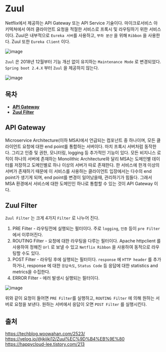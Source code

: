 # Zuul
Netflix에서 제공하는 API Gateway 또는 API Service 기술이다. 마이크로서비스 아키텍쳐에서 여러 클라이언트 요청을 적절한 서비스로 프록시 및 라우팅하기 위한 서비스이다. 
Zuul은 내부적으로 `Eureka 서버`를 사용하고, `부하 분산` 을 위해 `Ribbon` 을 사용한다. Zuul 또한 `Eureka Client` 이다.   

![image](https://user-images.githubusercontent.com/31242766/192134466-b19921b7-6734-4188-8def-0c114df93b54.png)

`Zuul` 은 2018년 12월부터 기능 개선 없이 유지하는 `Maintenance Mode` 로 변경되었다. `Spring boot 2.4.X` 부터 `Zuul` 을 제공하지 않는다.

![image](https://user-images.githubusercontent.com/31242766/192134632-79fc686e-a285-4740-ada1-1e4391db9754.png)

## 목차
* **[API Gateway](#API-Gateway)**
* **[Zuul Filter](#Zuul-Filter)**

## API Gateway
Microservice Architecture(이하 MSA)에서 언급되는 컴포넌트 중 하나이며, 모든 클라이언트 요청에 대한 end point를 통합하는 서버이다. 마치 프록시 서버처럼 동작한다. 
그리고 인증 및 권한, 모니터링, logging 등 추가적인 기능이 있다. 모든 비지니스 로직이 하나의 서버에 존재하는 Monolithic Architecture와 달리 
MSA는 도메인별 데이터를 저장하고 도메인별로 하나 이상의 서버가 따로 존재한다. 한 서비스에 한개 이상의 서버가 존재하기 때문에 이 서비스를 사용하는 클라이언트
입장에서는 다수의 end point가 생기게 되며, end point를 변경이 일어났을때, 관리하기가 힘들다. 
그래서 MSA 환경에서 서비스에 대한 도메인인 하나로 통합할 수 있는 것이 API Gateway 이다.

## Zuul Filter
`Zuul Filter` 는 크게 4가지 `Filter` 로 나누어 진다.
1. PRE Filter - 라우팅전에 실행되는 필터이다. 주로 `logging`, `인증` 등이 `pre Filter` 에서 이루어진다.
2. ROUTING Filter - 요청에 대한 라우팅을 다루는 필터이다. Apache httpclient 를 사용하여 정해진 `Url` 로 보낼 수 있고 `Netflix Ribbon` 을 사용하여 동적으로 라우팅할 수도 있다.
3. POST Filter - 라우팅 후에 실행되는 필터이다. `response` 에 `HTTP header` 를 추가하거나, response 에 대한 `응답속도`, `Status Code` 등 응답에 대한 
statistics and metrics을 수집한다.
4. ERROR Filter - 에러 발생시 실행되는 필터이다.

![image](https://user-images.githubusercontent.com/31242766/192135400-3610ea79-6c12-4de1-b276-9f3b734c822f.png)

위와 같이 요청이 들어면 `PRE Filter`를 실행하고, `ROUTING Filter` 에 의해 원하는 서버로 요청을 보낸다. 원하는 서버에서 응답이 오면 `POST Filter` 를 실행시킨다.

## 출처
https://techblog.woowahan.com/2523/    
https://velog.io/@jkijki12/Zuul%EC%9D%B4%EB%9E%80    
https://happycloud-lee.tistory.com/213
